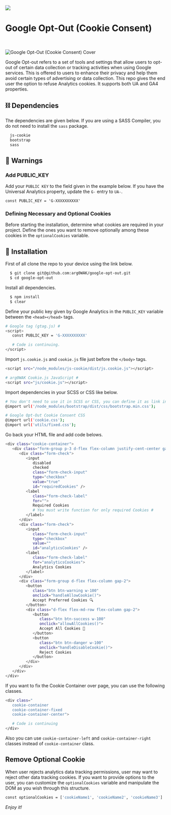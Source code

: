 <span>
  <a href="https://choosealicense.com/licenses/mit/">
    <img src="https://img.shields.io/badge/License-MIT-green.svg"/>
  </a>
</span>
<br/>
<span><h1>Google Opt-Out (Cookie Consent)</h1></span><br/>

![Google Opt-Out (Cookie Consent) Cover](https://arg0wak.github.io/gist/images/google-opt-out/2Q1NL3AAKQQUP8Z.png)

Google Opt-out refers to a set of tools and settings that allow users to opt-out of certain data collection or tracking activities when using Google services. This is offered to users to enhance their privacy and help them avoid certain types of advertising or data collection. This repo gives the end user the option to refuse Analytics cookies. It supports both UA and GA4 properties.

## ⛓️ Dependencies

The dependencies are given below. If you are using a SASS Compiler, you do not need to install the `sass` package.

```bash
  js-cookie
  bootstrap
  sass
```

## 🚨 Warnings

### Add PUBLIC_KEY

Add your `PUBLIC KEY` to the field given in the example below.
If you have the Universal Analytics property, update the `G-` entry to `UA-`.

`const PUBLIC_KEY = 'G-XXXXXXXXXX'`

### Defining Necessary and Optional Cookies

Before starting the installation, determine what cookies are required in your project. Define the ones you want to remove optionally among these cookies in the `optionalCookies` variable.

## 🚀 Installation

First of all clone the repo to your device using the link below.

```bash
  $ git clone git@github.com:arg0WAK/google-opt-out.git
  $ cd google-opt-out
```

Install all dependencies.

```bash
  $ npm install
  $ clear
```

Define your public key given by Google Analytics in the `PUBLIC_KEY` variable between the `<head></head>` tags.

```bash
# Google tag (gtag.js) #
<script>
   const PUBLIC_KEY = 'G-XXXXXXXXXX'

   # Code is continuing.
</script>
```

Import `js.cookie.js` and `cookie.js` file just before the `</body>` tags.

```bash
<script src="/node_modules/js-cookie/dist/js.cookie.js"></script>

# arg0WAK Cookie.js JavaScript #
<script src="js/cookie.js"></script>
```

Import dependencies in your SCSS or CSS like below.

```bash
# You don't need to use it in SCSS or CSS, you can define it as link in HTML if you want.
@import url('/node_modules/bootstrap/dist/css/bootstrap.min.css');

# Google Opt-Out Cookie Consent CSS
@import url('cookie.css');
@import url('utils/fixed.css');
```

Go back your HTML file and add code belows.

```bash
<div class="cookie-container">
   <div class="form-group p-3 d-flex flex-column justify-cent-center gap-2 rounded h-100">
      <div class="form-check">
         <input
            disabled
            checked
            class="form-check-input"
            type="checkbox"
            value="true"
            id="requiredCookies" />
         <label
            class="form-check-label"
            for="">
            Required Cookies
            # You must write function for only required Cookies #
         </label>
      </div>
      <div class="form-check">
         <input
            class="form-check-input"
            type="checkbox"
            value=""
            id="analyticsCookies" />
         <label
            class="form-check-label"
            for="analyticsCookies">
            Analytics Cookies
         </label>
      </div>
      <div class="form-group d-flex flex-column gap-2">
         <button
            class="btn btn-warning w-100"
            onclick="handleAllowCookie()">
            Accept Preferred Cookies 🔍
         </button>
         <div class="d-flex flex-md-row flex-column gap-2">
            <button
               class="btn btn-success w-100"
               onclick="allowAllCookies()">
               Accept All Cookies 🍪
            </button>
            <button
               class="btn btn-danger w-100"
               onclick="handleDisableCookie()">
               Reject Cookies
            </button>
         </div>
      </div>
   </div>
</div>
```

If you want to fix the Cookie Container over page, you can use the following classes.

```bash
<div class="
   cookie-container
   cookie-container-fixed
   cookie-container-center">

   # Code is continuing
</div>
```

Also you can use `cookie-container-left` and `cookie-container-right` classes instead of `cookie-container` class.

## Remove Optional Cookie

When user rejects analytics data tracking permissions, user may want to reject other data tracking cookies. If you want to provide options to the user, you can customize the `optionalCookies` variable and manipulate the DOM as you wish through this structure.

```bash
const optionalCookies = ['cookieName1', 'cookieName2', 'cookieName3']
```

_Enjoy it!_
